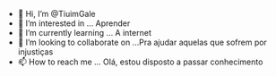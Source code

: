 - 👋 Hi, I’m @TiuimGale
- 👀 I’m interested in ... Aprender
- 🌱 I’m currently learning ... A internet 
- 💞️ I’m looking to collaborate on ...Pra ajudar aquelas que sofrem por injustiças
- 📫 How to reach me ... Olá, estou disposto a passar conhecimento 

<!---
TiuimGale/TiuimGale is a ✨ special ✨ repository because its `README.md` (this file) appears on your GitHub profile.
You can click the Preview link to take a look at your changes.
--->
